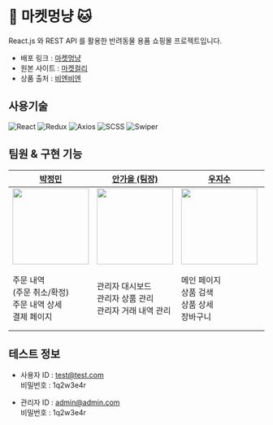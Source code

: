 # 🐶 마켓멍냥 🐱

React.js 와 REST API 를 활용한 반려동물 용품 쇼핑몰 프로젝트입니다.

- 배포 링크 : [마켓멍냥](https://market-mong-nyang.netlify.app/)
- 원본 사이트 : [마켓컬리](https://www.kurly.com/main)
- 상품 출처 : [비엔비엔](https://www.bienbien.kr/main/index.php)

## 사용기술

![React](https://img.shields.io/badge/react-%2320232a.svg?style=for-the-badge&logo=react&logoColor=%2361DAFB) ![Redux](https://img.shields.io/badge/redux-764abc?style=for-the-badge&logo=redux&logoColor=white) ![Axios](https://img.shields.io/badge/Axios-671ddf?style=for-the-badge&logo=Axios&logoColor=white) ![SCSS](https://img.shields.io/badge/SCSS-cd679a.svg?style=for-the-badge&logo=SASS&logoColor=white) ![Swiper](https://img.shields.io/badge/Swiper-0080ff?style=for-the-badge&logo=Swiper&logoColor=white)

## 팀원 & 구현 기능

| <center>[박정민](https://github.com/plou102)</center>                         | <center>[안가을 (팀장)](https://github.com/autumnly1007)</center>            | <center>[우지수](https://github.com/jisooround)</center>                      | <center>[전소윤](https://github.com/ddoyun)</center>                         | <center>[최지환](https://github.com/hwanky)</center>                         |
| :---------------------------------------------------------------------------- | :--------------------------------------------------------------------------- | :---------------------------------------------------------------------------- | :--------------------------------------------------------------------------- | :--------------------------------------------------------------------------- |
| <img src="https://avatars.githubusercontent.com/u/107393773?v=4" width=150 /> | <img src="https://avatars.githubusercontent.com/u/87680906?v=4" width=150 /> | <img src="https://avatars.githubusercontent.com/u/110647022?v=4" width=150 /> | <img src="https://avatars.githubusercontent.com/u/46959186?v=4" width=150 /> | <img src="https://avatars.githubusercontent.com/u/48482406?v=4" width=150 /> |
| 주문 내역<br />(주문 취소/확정)<br />주문 내역 상세<br />결제 페이지          | 관리자 대시보드<br />관리자 상품 관리<br />관리자 거래 내역 관리             | 메인 페이지<br />상품 검색<br />상품 상세<br />장바구니                       | 계좌 관리<br />(계좌 추가/삭제)<br />결제 페이지<br />찜한 목록              | 회원가입<br />로그인<br />인증확인<br />로그아웃<br />개인 정보 수정         |

## 테스트 정보

- 사용자 ID : test@test.com  
   비밀번호 : 1q2w3e4r

- 관리자 ID : admin@admin.com  
   비밀번호 : 1q2w3e4r
